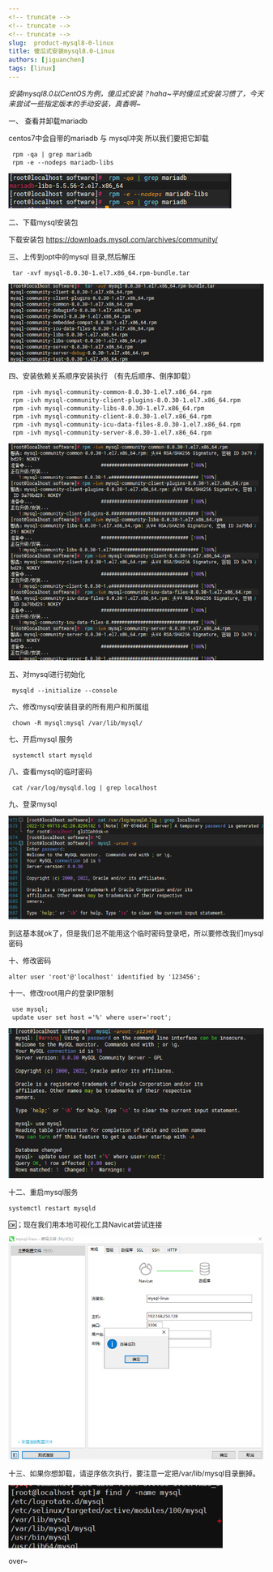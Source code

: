 ```yaml
---
<!-- truncate -->
<!-- truncate -->
<!-- truncate -->
slug:  product-mysql8-0-linux
title: 傻瓜式安装mysql8.0-Linux
authors: [jiguanchen]
tags: [linux]
---
```


*安装mysql8.0以CentOS为例，傻瓜式安装？haha~平时傻瓜式安装习惯了，今天来尝试一些指定版本的手动安装，真香啊~*<!--more-->

一、 查看并卸载mariadb

centos7中会自带的mariadb  与 mysql冲突  所以我们要把它卸载

```shell
 rpm -qa | grep mariadb
 rpm -e --nodeps mariadb-libs
```

![image-20221209213550740](img/image-20221209213550740.png)

二、下载mysql安装包

下载安装包 https://downloads.mysql.com/archives/community/

三、上传到opt中的mysql 目录,然后解压

```shell
 tar -xvf mysql-8.0.30-1.el7.x86_64.rpm-bundle.tar
```

![image-20221209213752847](img/image-20221209213752847.png)

四、安装依赖关系顺序安装执行 （有先后顺序、倒序卸载）

```shell
 rpm -ivh mysql-community-common-8.0.30-1.el7.x86_64.rpm
 rpm -ivh mysql-community-client-plugins-8.0.30-1.el7.x86_64.rpm
 rpm -ivh mysql-community-libs-8.0.30-1.el7.x86_64.rpm 
 rpm -ivh mysql-community-client-8.0.30-1.el7.x86_64.rpm
 rpm -ivh mysql-community-icu-data-files-8.0.30-1.el7.x86_64.rpm
 rpm -ivh mysql-community-server-8.0.30-1.el7.x86_64.rpm
```

![image-20221209214139803](img/image-20221209214139803.png)

五、对mysql进行初始化

```shell
 mysqld --initialize --console
```

六、修改mysql安装目录的所有用户和所属组

```shell
 chown -R mysql:mysql /var/lib/mysql/
```

七、开启mysql 服务

```shell
 systemctl start mysqld
```

八、查看mysql的临时密码

```shell
 cat /var/log/mysqld.log | grep localhost
```

九、登录mysql

![image-20221209214718110](img/image-20221209214718110.png)

到这基本就ok了，但是我们总不能用这个临时密码登录吧，所以要修改我们mysql密码

十、修改密码

```mysql
alter user 'root'@'localhost' identified by '123456';
```

十一、修改root用户的登录IP限制

```mysql
 use mysql;
 update user set host ='%' where user='root';
```

![image-20221209215546129](img/image-20221209215546129.png)

十二、重启mysql服务

```mysql
systemctl restart mysqld
```

🆗；现在我们用本地可视化工具Navicat尝试连接

![image-20221209215749697](img/image-20221209215749697.png)

十三、如果你想卸载，请逆序依次执行，要注意一定把/var/lib/mysql目录删掉。

![image-20221209140020730](img/image-20221209140020730.png)

over~
